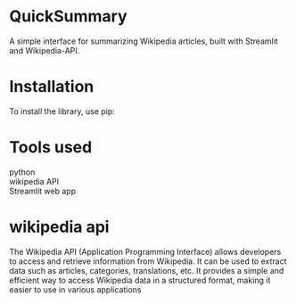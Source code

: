 # QuickSummary
A simple interface for summarizing Wikipedia articles, built with Streamlit and Wikipedia-API.

# Installation
To install the library, use pip:

# Tools used
python<br>
wikipedia API<br>
Streamlit web app<br>

# wikipedia api
The Wikipedia API (Application Programming Interface) allows developers to access and retrieve information from Wikipedia. It can be used to extract data such as articles, categories, translations, etc. It provides a simple and efficient way to access Wikipedia data in a structured format, making it easier to use in various applications

